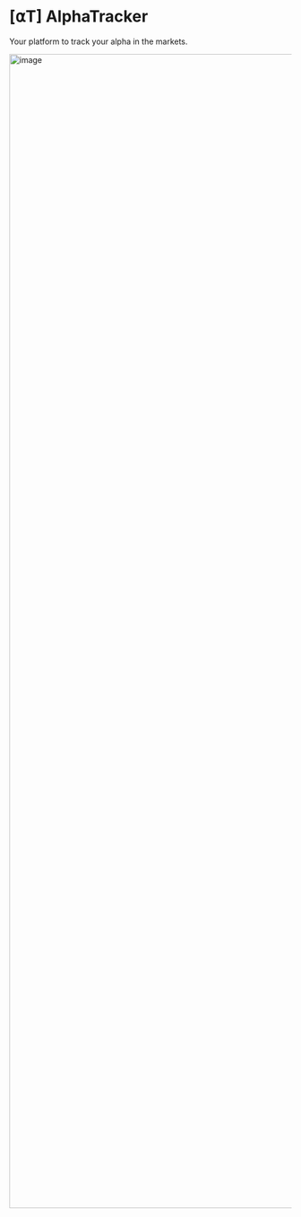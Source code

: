 # [⍺T] AlphaTracker

Your platform to track your alpha in the markets.

<img width="2056" alt="image" src="https://github.com/avhagedorn/AlphaTracker/assets/66842958/5d7b8b62-83d6-4286-bb3f-718dcb08d3f2">
